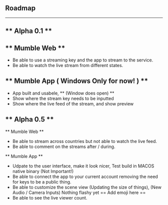 ## Roadmap
---
** Alpha 0.1 **
---

** Mumble Web **
---

- Be able to use a streaming key and the app to stream to the service.
- Be able to watch the live stream from different states.

** Mumble App ( Windows Only for now! ) **
---

- App built and usabele, ** (Window does open) **
- Show where the stream key needs to be inputted
- Show where the live feed of the stream, and show preview 	

** Alpha 0.5 **
---

** Mumble Web **

- Be able to stream across countries but not able to watch the live feed.
- Be able to comment on the streams after / during.

** Mumble App **

- Udpate to the user interface, make it look nicer, Test build in MACOS native binary (Not Important!)
- Be able to connect the app to your current account removing the need for keys to be a public thing.
- Be able to customize the scene view (Updating the size of things), (New Audio / Camera Inputs) Nothing flashy yet == Add emoji here ==
- Be able to see the live viewer count.